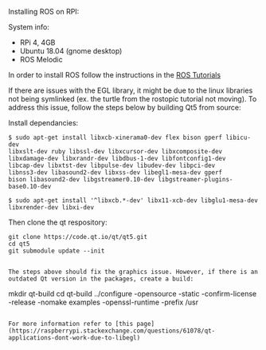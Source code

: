 Installing ROS on RPI:

System info: 
* RPi 4, 4GB
* Ubuntu 18.04 (gnome desktop)
* ROS Melodic

In order to install ROS follow the instructions in the [ROS Tutorials](http://wiki.ros.org/melodic/Installation/Ubuntu)

If there are issues with the EGL library, it might be due to the linux libraries 
not being symlinked (ex. the turtle from the rostopic tutorial not moving). To address this issue, follow the steps below by building Qt5 from source:

Install dependancies:

```
$ sudo apt-get install libxcb-xinerama0-dev flex bison gperf libicu-dev 
libxslt-dev ruby libssl-dev libxcursor-dev libxcomposite-dev 
libxdamage-dev libxrandr-dev libdbus-1-dev libfontconfig1-dev 
libcap-dev libxtst-dev libpulse-dev libudev-dev libpci-dev 
libnss3-dev libasound2-dev libxss-dev libegl1-mesa-dev gperf 
bison libasound2-dev libgstreamer0.10-dev libgstreamer-plugins-base0.10-dev

$ sudo apt-get install '^libxcb.*-dev' libx11-xcb-dev libglu1-mesa-dev 
libxrender-dev libxi-dev
```

Then clone the qt respository:

```
git clone https://code.qt.io/qt/qt5.git
cd qt5
git submodule update --init


The steps above should fix the graphics issue. However, if there is an outdated Qt version in the packages, create a build:

```
mkdir qt-build
cd qt-build
../configure -opensource -static -confirm-license 
-release -nomake examples -openssl-runtime -prefix /usr
```

For more information refer to [this page](https://raspberrypi.stackexchange.com/questions/61078/qt-applications-dont-work-due-to-libegl)

